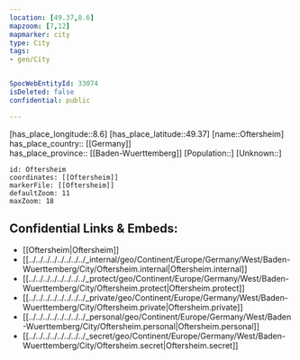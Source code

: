 ```yaml
---
location: [49.37,8.6] 
mapzoom: [7,12] 
mapmarker: city 
type: City
tags:
- geo/City


SpocWebEntityId: 33074
isDeleted: false
confidential: public

---
```

[has_place_longitude::8.6] 
[has_place_latitude::49.37] 
[name::Oftersheim] 
has_place_country:: [[Germany]]  
has_place_province:: [[Baden-Wuerttemberg]] 
[Population::] 
[Unknown::] 


```leaflet
id: Oftersheim
coordinates: [[Oftersheim]] 
markerFile: [[Oftersheim]] 
defaultZoom: 11 
maxZoom: 18
```


## Confidential Links & Embeds: 
- [[Oftersheim|Oftersheim]]  
- [[../../../../../../../../_internal/geo/Continent/Europe/Germany/West/Baden-Wuerttemberg/City/Oftersheim.internal|Oftersheim.internal]] 
- [[../../../../../../../../_protect/geo/Continent/Europe/Germany/West/Baden-Wuerttemberg/City/Oftersheim.protect|Oftersheim.protect]] 
- [[../../../../../../../../_private/geo/Continent/Europe/Germany/West/Baden-Wuerttemberg/City/Oftersheim.private|Oftersheim.private]] 
- [[../../../../../../../../_personal/geo/Continent/Europe/Germany/West/Baden-Wuerttemberg/City/Oftersheim.personal|Oftersheim.personal]] 
- [[../../../../../../../../_secret/geo/Continent/Europe/Germany/West/Baden-Wuerttemberg/City/Oftersheim.secret|Oftersheim.secret]] 

